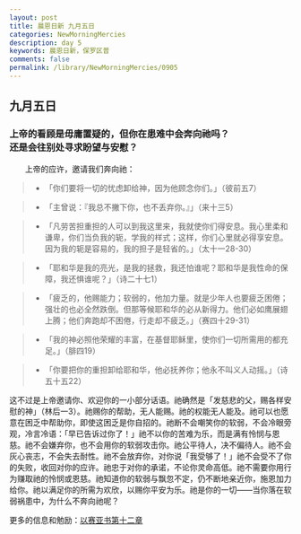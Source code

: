 ```yaml
---
layout: post
title: 晨恩日新 九月五日
categories: NewMorningMercies
description: day 5
keywords: 晨恩日新，保罗区普
comments: false
permalink: /library/NewMorningMercies/0905
---
```


## 九月五日

### 上帝的看顾是毋庸置疑的，但你在患难中会奔向祂吗？ <br> 还是会往别处寻求盼望与安慰？

&emsp;&emsp;上帝的应许，邀请我们奔向祂：

> * 「你们要将一切的忧虑卸给神，因为他顾念你们。」（彼前五7）

> * 「主曾说：『我总不撇下你，也不丢弃你。』」（来十三5）

> * 「凡劳苦担重担的人可以到我这里来，我就使你们得安息。我心里柔和谦卑，你们当负我的轭，学我的样式；这样，你们心里就必得享安息。因为我的轭是容易的，我的担子是轻省的。」（太十一28-30）

> * 「耶和华是我的亮光，是我的拯救，我还怕谁呢？耶和华是我性命的保障，我还惧谁呢？」（诗二十七1）

> * 「疲乏的，他赐能力；软弱的，他加力量。就是少年人也要疲乏困倦；强壮的也必全然跌倒。但那等候耶和华的必从新得力。他们必如鹰展翅上腾；他们奔跑却不困倦，行走却不疲乏。」（赛四十29-31）

> * 「我的神必照他荣耀的丰富，在基督耶稣里，使你们一切所需用的都充足。」（腓四19）

> * 「你要把你的重担卸给耶和华，他必抚养你；他永不叫义人动摇。」（诗五十五22）

这不过是上帝邀请你、欢迎你的一小部分话语。祂确然是「发慈悲的父，赐各样安慰的神」（林后一3）。祂赐你的帮助，无人能赐。祂的权能无人能及。祂可以也愿意在困乏中帮助你，即使这困乏是你自招的。祂断不会嘲笑你的软弱，不会冷眼旁观，冷言冷语：「早已告诉过你了！」祂不以你的苦难为乐，而是满有怜悯与恩慈。祂不会嫌弃你，也不会用你的软弱攻击你。祂公平待人，决不偏待人。祂不会灰心丧志，不会失去耐性。祂不会放弃你，对你说「我受够了！」祂不会受不了你的失败，收回对你的应许。祂忠于对你的承诺，不论你灵命高低。祂不需要你用行为赚取祂的怜悯或恩慈。祂知道你的软弱与飘忽不定，仍不断地亲近你，施恩加力给你。祂以满足你的所需为欢欣，以赐你平安为乐。祂是你的一切——当你落在软弱祸患中，为什么不奔向祂呢？

更多的信息和勉励：[以赛亚书第十二章]()

